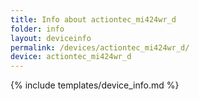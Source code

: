 ```yaml
---
title: Info about actiontec_mi424wr_d
folder: info
layout: deviceinfo
permalink: /devices/actiontec_mi424wr_d/
device: actiontec_mi424wr_d
---
```

{% include templates/device_info.md %}
